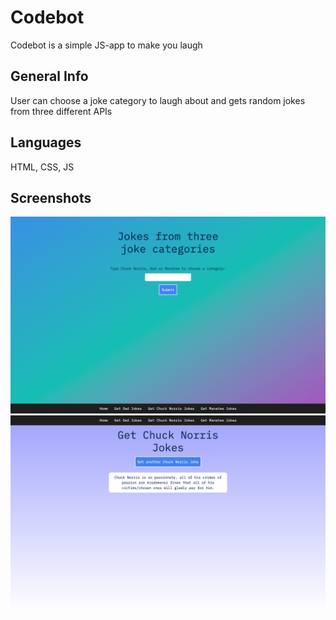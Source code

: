 # Codebot 
Codebot is a simple JS-app to make you laugh 

## General Info 
User can choose a joke category to laugh about and gets random jokes from three different APIs 

## Languages 
HTML, CSS, JS

## Screenshots 
![Screenshot of project 1](./Codebot1.png)
![Screenshot of project 2](./Codebot2.png)